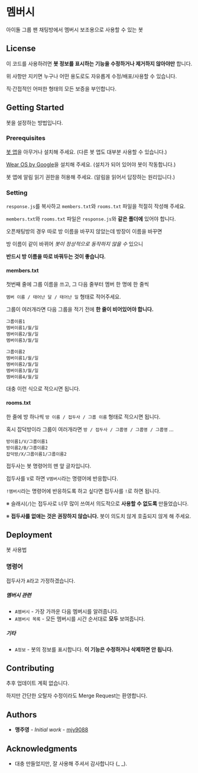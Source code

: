 # 멤버시

아이돌 그룹 팬 채팅방에서 멤버시 보조용으로 사용할 수 있는 봇





## License

이 코드를 사용하려면 **봇 정보를 표시하는 기능을 수정하거나 제거하지 않아야만** 합니다.

위 사항만 지키면 누구나 어떤 용도로도 자유롭게 수정/배포/사용할 수 있습니다.

직·간접적인 어떠한 형태의 모든 보증을 부인합니다.





## Getting Started

봇을 설정하는 방법입니다.



### Prerequisites

[봇 앱](https://play.google.com/store/apps/details?id=be.zvz.newskbot)을 아무거나 설치해 주세요. (다른 봇 앱도 대부분 사용할 수 있습니다.)

[Wear OS by Google](https://play.google.com/store/apps/details?id=com.google.android.wearable.app)을 설치해 주세요. (설치가 되어 있어야 봇이 작동합니다.)

봇 앱에 알림 읽기 권한을 허용해 주세요. (알림을 읽어서 답장하는 원리입니다.)



### Setting

`response.js`를 복사하고 `members.txt`와 `rooms.txt` 파일을 적절히 작성해 주세요.

`members.txt`와 `rooms.txt` 파일은 `response.js`와 **같은 폴더에** 있어야 합니다.



오픈채팅방의 경우 따로 방 이름을 바꾸지 않았는데 방장이 이름을 바꾸면

방 이름이 같이 바뀌어 _봇이 정상적으로 동작하지 않을 수_ 있으니

**반드시 방 이름을 따로 바꿔두는 것이 좋습니다.**



#### members.txt

첫번째 줄에 그룹 이름을 쓰고, 그 다음 줄부터 멤버 한 명에 한 줄씩

`멤버 이름 / 태어난 달 / 태어난 일` 형태로 적어주세요.

그룹이 여러개라면 다음 그룹을 적기 전에 **한 줄이 비어있어야 합니다.**

```
그룹이름1
멤버이름1/월/일
멤버이름2/월/일
멤버이름3/월/일

그룹이름2
멤버이름1/월/일
멤버이름2/월/일
멤버이름3/월/일
멤버이름4/월/일
```

대충 이런 식으로 적으시면 됩니다.



#### rooms.txt

한 줄에 방 하나씩 `방 이름 / 접두사 / 그룹 이름` 형태로 적으시면 됩니다.

혹시 잡덕방이라 그룹이 여러개라면 `방 / 접두사 / 그룹명 / 그룹명 / 그룹명` ...

```
방이름1/V/그룹이름1
방이름2/B/그룹이름2
잡덕방/X/그룹이름1/그룹이름2
```

접두사는 봇 명령어의 맨 앞 글자입니다.

접두사를 `V`로 하면 `V멤버시`라는 명령어에 반응합니다.

`!멤버시`라는 명령어에 반응하도록 하고 싶다면 접두사를 `!`로 하면 됩니다.

※ 슬래시(`/`)는 접두사로 너무 많이 쓰여서 의도적으로 **사용할 수 없도록** 만들었습니다.

※ **접두사를 없애는 것은 권장하지 않습니다.** 봇이 의도치 않게 호출되지 않게 해 주세요.





## Deployment

봇 사용법



### 명령어

접두사가 `A`라고 가정하겠습니다.

##### 멤버시 관련

- `A멤버시` - 가장 가까운 다음 멤버시를 알려줍니다.
- `A멤버시 목록` - 모든 멤버시를 시간 순서대로 **모두** 보여줍니다.

##### 기타

- `A정보` - 봇의 정보를 표시합니다. **이 기능은 수정하거나 삭제하면 안 됩니다.**



## Contributing

추후 업데이트 계획 없습니다.

하지만 간단한 오탈자 수정이라도 Merge Request는 환영합니다.





## Authors

- **맹주영** - _Initial work_ - [mjy9088](https://gitlab.com/mjy9088)





## Acknowledgments

- 대충 만들었지만, 잘 사용해 주셔서 감사합니다 (_ _).